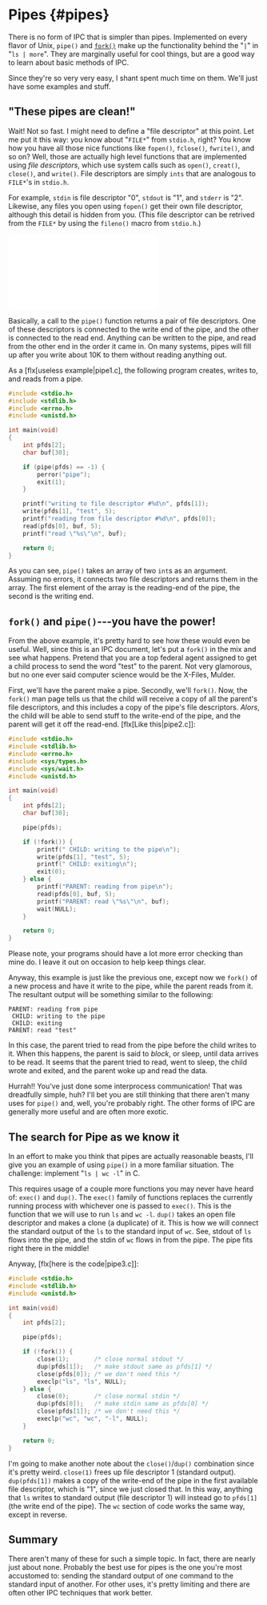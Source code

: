 <!-- Beej's guide to IPC

# vim: ts=4:sw=4:nosi:et:tw=72
-->

<!-- ======================================================= -->
<!-- Pipes -->
<!-- ======================================================= -->

# Pipes {#pipes}

There is no form of IPC that is simpler than pipes. Implemented on every
flavor of Unix, `pipe()` and [`fork()`](#fork) make up the functionality
behind the "`|`" in "`ls | more`". They are marginally useful for cool
things, but are a good way to learn about basic methods of IPC.

Since they're so very very easy, I shant spent much time on them. We'll
just have some examples and stuff.

## "These pipes are clean!"

Wait! Not so fast. I might need to define a "file descriptor" at this
point. Let me put it this way: you know about "`FILE*`" from `stdio.h`,
right? You know how you have all those nice functions like `fopen()`,
`fclose()`, `fwrite()`, and so on? Well, those  are actually high level
functions that are implemented using _file descriptors_, which use
system calls such as `open()`, `creat()`, `close()`, and `write()`.
File descriptors are simply `ints` that are analogous to `FILE*`'s in
`stdio.h`.

For example, `stdin` is file descriptor "0", `stdout` is "1", and
`stderr` is "2". Likewise, any files you open using `fopen()` get their
own file descriptor, although this detail is hidden from you. (This file
descriptor can be retrived from the `FILE*` by using the `fileno()`
macro from `stdio.h`.)

![How a pipe is organized.](pipe1.pdf "[How a pipe is organized]")

Basically, a call to the `pipe()` function returns a pair of file
descriptors. One of these descriptors is connected to the write end of
the pipe, and the other is connected to the read end. Anything can be
written to the pipe, and read from the other end in the order it came
in. On many systems, pipes will fill up after you write about 10K to
them without reading anything out.

As a [flx[useless example|pipe1.c], the following program creates,
writes to, and reads from a pipe.

``` {.c .numberLines}
#include <stdio.h>
#include <stdlib.h>
#include <errno.h>
#include <unistd.h>

int main(void)
{
    int pfds[2];
    char buf[30];

    if (pipe(pfds) == -1) {
        perror("pipe");
        exit(1);
    }

    printf("writing to file descriptor #%d\n", pfds[1]);
    write(pfds[1], "test", 5);
    printf("reading from file descriptor #%d\n", pfds[0]);
    read(pfds[0], buf, 5);
    printf("read \"%s\"\n", buf);

    return 0;
}
```

As you can see, `pipe()` takes an array of two `int`s as an argument.
Assuming no errors, it connects two file descriptors and returns them in
the array. The first element of the array is the reading-end of the
pipe, the second is the writing end.

## `fork()` and `pipe()`---you have the power!

From the above example, it's pretty hard to see how these would even be
useful. Well, since this is an IPC document, let's put a `fork()` in the
mix and see what happens. Pretend that you are a top federal agent
assigned to get a child process to send the word "test" to the parent.
Not very glamorous, but no one ever said computer science would be the
X-Files, Mulder.

First, we'll have the parent make a pipe. Secondly, we'll `fork()`.
Now, the `fork()` man page tells us that the child will receive a copy
of all the parent's file descriptors, and this includes a copy of the
pipe's file descriptors. _Alors_, the child will be able to send stuff
to the write-end of the pipe, and the parent will get it off the
read-end. [flx[Like this|pipe2.c]]:

``` {.c .numberLines}
#include <stdio.h>
#include <stdlib.h>
#include <errno.h>
#include <sys/types.h>
#include <sys/wait.h>
#include <unistd.h>

int main(void)
{
    int pfds[2];
    char buf[30];

    pipe(pfds);

    if (!fork()) {
        printf(" CHILD: writing to the pipe\n");
        write(pfds[1], "test", 5);
        printf(" CHILD: exiting\n");
        exit(0);
    } else {
        printf("PARENT: reading from pipe\n");
        read(pfds[0], buf, 5);
        printf("PARENT: read \"%s\"\n", buf);
        wait(NULL);
    }

    return 0;
}
```

Please note, your programs should have a lot more error checking than
mine do. I leave it out on occasion to help keep things clear.

Anyway, this example is just like the previous one, except now we
`fork()` of a new process and have it write to the pipe, while the
parent reads from it. The resultant output will be something similar to
the following:

``` {.default}
PARENT: reading from pipe
 CHILD: writing to the pipe
 CHILD: exiting
PARENT: read "test"
```

In this case, the parent tried to read from the pipe before the child
writes to it. When this happens, the parent is said to _block_, or
sleep, until data arrives to be read. It seems that the parent tried to
read, went to sleep, the child wrote and exited, and the parent woke up
and read the data.

Hurrah!! You've just done some interprocess communication! That was
dreadfully simple, huh? I'll bet you are still thinking that there
aren't many uses for `pipe()` and, well, you're probably right. The
other forms of IPC are generally more useful and are often more exotic.

## The search for Pipe as we know it

In an effort to make you think that pipes are actually reasonable
beasts, I'll give you an example of using `pipe()` in a more familiar
situation. The challenge: implement "`ls | wc -l`" in C.

This requires usage of a couple more functions you may never have heard
of: `exec()` and `dup()`. The `exec()` family of functions replaces the
currently running process with whichever one is passed to `exec()`.
This is the function that we will use to run `ls` and `wc -l`. `dup()`
takes an open file descriptor and makes a clone (a duplicate) of it.
This is how we will connect the standard output of the `ls` to the
standard input of `wc`. See, stdout of `ls` flows into the pipe, and the
stdin of `wc` flows in from the pipe. The pipe fits right there in the
middle!

Anyway, [flx[here is the code|pipe3.c]]:

``` {.c .numberLines}
#include <stdio.h>
#include <stdlib.h>
#include <unistd.h>

int main(void)
{
    int pfds[2];

    pipe(pfds);

    if (!fork()) {
        close(1);       /* close normal stdout */
        dup(pfds[1]);   /* make stdout same as pfds[1] */
        close(pfds[0]); /* we don't need this */
        execlp("ls", "ls", NULL);
    } else {
        close(0);       /* close normal stdin */
        dup(pfds[0]);   /* make stdin same as pfds[0] */
        close(pfds[1]); /* we don't need this */
        execlp("wc", "wc", "-l", NULL);
    }

    return 0;
}
```

I'm going to make another note about the `close()`/`dup()` combination
since it's pretty weird. `close(1)` frees up file descriptor 1 (standard
output). `dup(pfds[1])` makes a copy of the write-end of the pipe in the
first available file descriptor, which is "1", since we just closed
that. In this way, anything that `ls` writes to standard output (file
descriptor 1) will instead go to `pfds[1]` (the write end of the pipe).
The `wc` section of code works the same way, except in reverse.

## Summary

There aren't many of these for such a simple topic. In fact, there are
nearly just about none. Probably the best use for pipes is the one
you're most accustomed to: sending the standard output of one command to
the standard input of another. For other uses, it's pretty limiting and
there are often other IPC techniques that work better.

